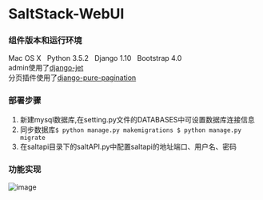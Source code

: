 # SaltStack-WebUI
### 组件版本和运行环境
Mac OS X   Python 3.5.2   Django 1.10   Bootstrap 4.0</br>
admin使用了<a href="https://github.com/geex-arts/django-jet">django-jet</a></br>
分页插件使用了<a href="https://github.com/jamespacileo/django-pure-pagination">django-pure-pagination</a>
### 部署步骤
1. 新建mysql数据库,在setting.py文件的DATABASES中可设置数据库连接信息</br>
2. 同步数据库<code>$ python manage.py makemigrations   $ python manage.py migrate</code></br>
3. 在saltapi目录下的saltAPI.py中配置saltapi的地址端口、用户名、密码
### 功能实现
![image](https://github.com/RickyLin7/SaltStack-WebUI/blob/New_Branch01/salt_dashboard/static/img/C9B2C63E-FDB3-428E-BA1D-4465EAA8BADE.png)
